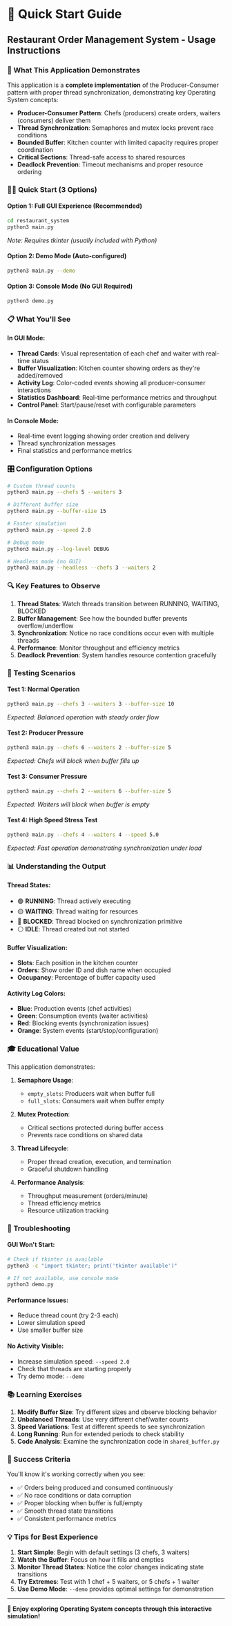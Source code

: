 # 🚀 Quick Start Guide

## Restaurant Order Management System - Usage Instructions

### 🎯 What This Application Demonstrates

This application is a **complete implementation** of the Producer-Consumer pattern with proper thread synchronization, demonstrating key Operating System concepts:

- **Producer-Consumer Pattern**: Chefs (producers) create orders, waiters (consumers) deliver them
- **Thread Synchronization**: Semaphores and mutex locks prevent race conditions
- **Bounded Buffer**: Kitchen counter with limited capacity requires proper coordination
- **Critical Sections**: Thread-safe access to shared resources
- **Deadlock Prevention**: Timeout mechanisms and proper resource ordering

### 🏃‍♂️ Quick Start (3 Options)

#### Option 1: Full GUI Experience (Recommended)
```bash
cd restaurant_system
python3 main.py
```
*Note: Requires tkinter (usually included with Python)*

#### Option 2: Demo Mode (Auto-configured)
```bash
python3 main.py --demo
```

#### Option 3: Console Mode (No GUI Required)
```bash
python3 demo.py
```

### 📋 What You'll See

#### In GUI Mode:
- **Thread Cards**: Visual representation of each chef and waiter with real-time status
- **Buffer Visualization**: Kitchen counter showing orders as they're added/removed
- **Activity Log**: Color-coded events showing all producer-consumer interactions
- **Statistics Dashboard**: Real-time performance metrics and throughput
- **Control Panel**: Start/pause/reset with configurable parameters

#### In Console Mode:
- Real-time event logging showing order creation and delivery
- Thread synchronization messages
- Final statistics and performance metrics

### 🎛️ Configuration Options

```bash
# Custom thread counts
python3 main.py --chefs 5 --waiters 3

# Different buffer size
python3 main.py --buffer-size 15

# Faster simulation
python3 main.py --speed 2.0

# Debug mode
python3 main.py --log-level DEBUG

# Headless mode (no GUI)
python3 main.py --headless --chefs 3 --waiters 2
```

### 🔍 Key Features to Observe

1. **Thread States**: Watch threads transition between RUNNING, WAITING, BLOCKED
2. **Buffer Management**: See how the bounded buffer prevents overflow/underflow
3. **Synchronization**: Notice no race conditions occur even with multiple threads
4. **Performance**: Monitor throughput and efficiency metrics
5. **Deadlock Prevention**: System handles resource contention gracefully

### 🧪 Testing Scenarios

#### Test 1: Normal Operation
```bash
python3 main.py --chefs 3 --waiters 3 --buffer-size 10
```
*Expected: Balanced operation with steady order flow*

#### Test 2: Producer Pressure
```bash
python3 main.py --chefs 6 --waiters 2 --buffer-size 5
```
*Expected: Chefs will block when buffer fills up*

#### Test 3: Consumer Pressure  
```bash
python3 main.py --chefs 2 --waiters 6 --buffer-size 5
```
*Expected: Waiters will block when buffer is empty*

#### Test 4: High Speed Stress Test
```bash
python3 main.py --chefs 4 --waiters 4 --speed 5.0
```
*Expected: Fast operation demonstrating synchronization under load*

### 📊 Understanding the Output

#### Thread States:
- 🟢 **RUNNING**: Thread actively executing
- 🟡 **WAITING**: Thread waiting for resources
- 🔴 **BLOCKED**: Thread blocked on synchronization primitive
- ⚪ **IDLE**: Thread created but not started

#### Buffer Visualization:
- **Slots**: Each position in the kitchen counter
- **Orders**: Show order ID and dish name when occupied
- **Occupancy**: Percentage of buffer capacity used

#### Activity Log Colors:
- **Blue**: Production events (chef activities)
- **Green**: Consumption events (waiter activities)  
- **Red**: Blocking events (synchronization issues)
- **Orange**: System events (start/stop/configuration)

### 🎓 Educational Value

This application demonstrates:

1. **Semaphore Usage**:
   - `empty_slots`: Producers wait when buffer full
   - `full_slots`: Consumers wait when buffer empty

2. **Mutex Protection**:
   - Critical sections protected during buffer access
   - Prevents race conditions on shared data

3. **Thread Lifecycle**:
   - Proper thread creation, execution, and termination
   - Graceful shutdown handling

4. **Performance Analysis**:
   - Throughput measurement (orders/minute)
   - Thread efficiency metrics
   - Resource utilization tracking

### 🔧 Troubleshooting

#### GUI Won't Start:
```bash
# Check if tkinter is available
python3 -c "import tkinter; print('tkinter available')"

# If not available, use console mode
python3 demo.py
```

#### Performance Issues:
- Reduce thread count (try 2-3 each)
- Lower simulation speed
- Use smaller buffer size

#### No Activity Visible:
- Increase simulation speed: `--speed 2.0`
- Check that threads are starting properly
- Try demo mode: `--demo`

### 📚 Learning Exercises

1. **Modify Buffer Size**: Try different sizes and observe blocking behavior
2. **Unbalanced Threads**: Use very different chef/waiter counts
3. **Speed Variations**: Test at different speeds to see synchronization
4. **Long Running**: Run for extended periods to check stability
5. **Code Analysis**: Examine the synchronization code in `shared_buffer.py`

### 🎯 Success Criteria

You'll know it's working correctly when you see:
- ✅ Orders being produced and consumed continuously
- ✅ No race conditions or data corruption
- ✅ Proper blocking when buffer is full/empty
- ✅ Smooth thread state transitions
- ✅ Consistent performance metrics

### 💡 Tips for Best Experience

1. **Start Simple**: Begin with default settings (3 chefs, 3 waiters)
2. **Watch the Buffer**: Focus on how it fills and empties
3. **Monitor Thread States**: Notice the color changes indicating state transitions
4. **Try Extremes**: Test with 1 chef + 5 waiters, or 5 chefs + 1 waiter
5. **Use Demo Mode**: `--demo` provides optimal settings for demonstration

---

**🎉 Enjoy exploring Operating System concepts through this interactive simulation!**